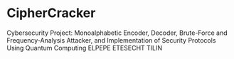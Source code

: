 # CipherCracker
Cybersecurity Project: Monoalphabetic Encoder, Decoder, Brute-Force and Frequency-Analysis Attacker, and Implementation of Security Protocols Using Quantum Computing
ELPEPE
ETESECHT
TILIN
